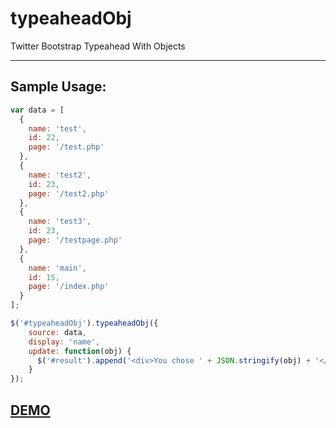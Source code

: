 typeaheadObj
============

Twitter Bootstrap Typeahead With Objects

---

## Sample Usage:

```javascript
var data = [
  {
    name: 'test',
    id: 22,
    page: '/test.php'
  },
  {
    name: 'test2',
    id: 23,
    page: '/test2.php'
  },
  {
    name: 'test3',
    id: 23,
    page: '/testpage.php'
  },
  {
    name: 'main',
    id: 15,
    page: '/index.php'
  }
];

$('#typeaheadObj').typeaheadObj({
    source: data,
    display: 'name',
    update: function(obj) {
      $('#result').append('<div>You chose ' + JSON.stringify(obj) + '</div>');
    }
});
```

## [DEMO](http://goo.gl/AyMLC)

